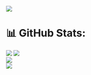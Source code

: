[![](https://visitcount.itsvg.in/api?id=ItsAloneBoy097&icon=0&color=0)](https://visitcount.itsvg.in)


# 📊 GitHub Stats:
![](https://github-contributor-stats.vercel.app/api?username=ItsAloneBoy097&limit=5&theme=dark&combine_all_yearly_contributions=true)
![](https://github-readme-stats.vercel.app/api?username=ItsAloneBoy097&theme=radical&hide_border=false&include_all_commits=true&count_private=true)<br/>
![](https://github-readme-streak-stats.herokuapp.com/?user=ItsAloneBoy097&theme=radical&hide_border=false)<br/>
![](https://github-readme-stats.vercel.app/api/top-langs/?username=ItsAloneBoy097&theme=radical&hide_border=false&include_all_commits=true&count_private=true&layout=compact)
